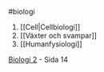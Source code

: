 #biologi

1. [[Cell|Cellbiologi]]
2. [[Växter och svampar]]
3. [[Humanfysiologi]]

[Biologi 2](file:///home/johannes/Downloads/Biologi%202%20(Janne%20Karlsson,%20Bengt-Olov%20Molander%20etc.)%20(Z-Library).pdf) - Sida 14